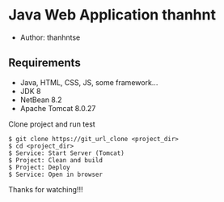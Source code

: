# Java Web Application thanhnt
* Author: thanhntse
## Requirements

* Java, HTML, CSS, JS, some framework...
* JDK 8
* NetBean 8.2
* Apache Tomcat 8.0.27

Clone project and run test

```
$ git clone https://git_url_clone <project_dir>
$ cd <project_dir>
$ Service: Start Server (Tomcat)
$ Project: Clean and build
$ Project: Deploy
$ Service: Open in browser
```

Thanks for watching!!!
